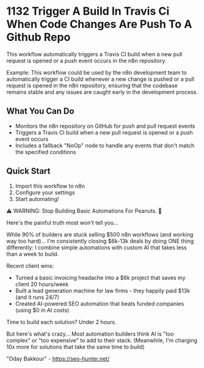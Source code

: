 # 1132 Trigger A Build In Travis Ci When Code Changes Are Push To A Github Repo

This workflow automatically triggers a Travis CI build when a new pull request is opened or a push event occurs in the n8n repository.

Example: This workflow could be used by the n8n development team to automatically trigger a CI build whenever a new change is pushed or a pull request is opened in the n8n repository, ensuring that the codebase remains stable and any issues are caught early in the development process.

## What You Can Do
- Monitors the n8n repository on GitHub for push and pull request events
- Triggers a Travis CI build when a new pull request is opened or a push event occurs
- Includes a fallback "NoOp" node to handle any events that don't match the specified conditions

## Quick Start
1. Import this workflow to n8n
2. Configure your settings
3. Start automating!

⚠️ WARNING: Stop Building Basic Automations For Peanuts. 🚫

Here's the painful truth most won't tell you...

While 90% of builders are stuck selling $500 n8n workflows (and working way too hard)...
I'm consistently closing $6k-13k deals by doing ONE thing differently:
I combine simple automations with custom AI that takes less than a week to build.

Recent client wins:
* Turned a basic invoicing headache into a $6k project that saves my client 20 hours/week
* Built a lead generation machine for law firms - they happily paid $13k (and it runs 24/7)
* Created AI-powered SEO automation that beats funded companies (using $0 in AI costs)

Time to build each solution? Under 2 hours.

But here's what's crazy...
Most automation builders think AI is "too complex" or "too expensive" to add to their stack.
(Meanwhile, I'm charging 10x more for solutions that take the same time to build)

"Oday Bakkour" - https://seo-hunter.net/
